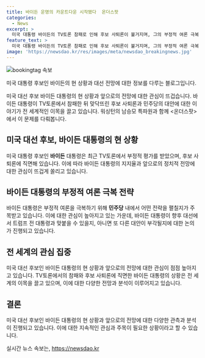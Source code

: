 ```yaml
---
title: 바이든 운명의 카운트다운 시작됐다  온더스팟
categories:
  - News
excerpt: >
  미국 대통령 바이든의 TV토론 참패로 인해 후보 사퇴론이 불거지며, 그의 부정적 여론 극복과 11월 대선에서 트럼프와의 맞대결에 대한 관심이 뜨겁다. 또는 민주당의 대안이 부상할 수도 있음에 대한 관측이 나오고 있다. 이에 대한 전세계의 이목이 쏠리고 있는 가운데, 워싱턴에서 남승모 특파원의 해설을 통해 <온더스팟>이 짚어본다. (150자)
feature_text: >
  미국 대통령 바이든의 TV토론 참패로 인해 후보 사퇴론이 불거지며, 그의 부정적 여론 극복과 11월 대선에서 트럼프와의 맞대결에 대한 관심이 뜨겁다. 또는 민주당의 대안이 부상할 수도 있음에 대한 관측이 나오고 있다. 이에 대한 전세계의 이목이 쏠리고 있는 가운데, 워싱턴에서 남승모 특파원의 해설을 통해 <온더스팟>이 짚어본다. (150자)
image: 'https://newsdao.kr/res/images/meta/newsdao_breakingnews.jpg'
---
```


<p><img src="https://newsdao.kr/res/images/meta/newsdao_breakingnews.jpg" alt="bookingtag 속보" /></p>

<p>미국 대통령 후보인 바이든의 현 상황과 대선 전망에 대한 정보를 다루는 블로그입니다.</p>

<p data-ke-size="size16">미국 대선 후보 바이든 대통령의 현 상황과 앞으로의 전망에 대한 관심이 뜨겁습니다. 바이든 대통령이 TV토론에서 참패한 뒤 맞닥뜨린 후보 사퇴론과 민주당의 대안에 대한 이야기가 전 세계적인 이목을 끌고 있습니다. 워싱턴의 남승모 특파원과 함께 <온더스팟>에서 이 문제를 다뤄봅니다.</p>

<h2 data-ke-size="size26">미국 대선 후보, 바이든 대통령의 현 상황</h2>

<p>미국 대통령 후보인 <b>바이든</b> 대통령은 최근 TV토론에서 부정적 평가를 받았으며, 후보 사퇴론에 직면해 있습니다. 이에 따라 바이든 대통령의 지지율과 앞으로의 정치적 전망에 대한 관심이 뜨겁게 쏠리고 있습니다.</p>

<h2 data-ke-size="size26">바이든 대통령의 부정적 여론 극복 전략</h2>

<p>바이든 대통령은 부정적 여론을 극복하기 위해 <b>민주당</b> 내에서 어떤 전략을 펼칠지가 주목받고 있습니다. 이에 대한 관심이 높아지고 있는 가운데, 바이든 대통령이 향후 대선에서 트럼프 전 대통령과 맞붙을 수 있을지, 아니면 또 다른 대안이 부각될지에 대한 논의가 진행되고 있습니다.</p>

<h2 data-ke-size="size26">전 세계의 관심 집중</h2>

<p>미국 대선 후보인 바이든 대통령의 현 상황과 앞으로의 전망에 대한 관심이 점점 높아지고 있습니다. TV토론에서의 참패와 후보 사퇴론에 직면한 바이든 대통령의 상황은 전 세계의 이목을 끌고 있으며, 이에 대한 다양한 전망과 분석이 이루어지고 있습니다.</p>

<h2 data-ke-size="size26">결론</h2>

<p>미국 대선 후보인 바이든 대통령의 현 상황과 앞으로의 전망에 대한 다양한 관측과 분석이 진행되고 있습니다. 이에 대한 지속적인 관심과 주목이 필요한 상황이라고 할 수 있습니다.</p>
실시간 뉴스 속보는, <a href="https://newsdao.kr" rel="dofollow">https://newsdao.kr</a>


